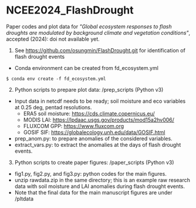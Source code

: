 # NCEE2024_FlashDrought

Paper codes and plot data for *"Global ecosystem responses to flash droughts are modulated by background climate and vegetation conditions"*, accepted (2024): doi not available yet.

1. See https://github.com/osungmin/FlashDrought.git for identification of flash drought events

  - Conda environment can be created from fd_ecosystem.yml
```
$ conda env create -f fd_ecosystem.yml
```


2. Python scripts to prepare plot data: /prep_scripts (Python v3)
   
  - Input data in netcdf needs to be ready; soil moisture and eco variables at 0.25 deg, pentad resolutions. 
    - ERA5 soil moisture: https://cds.climate.copernicus.eu/
    - MODIS LAI: https://lpdaac.usgs.gov/products/mod15a2hv006/
    - FLUXCOM GPP: https://www.fluxcom.org
    - GOSIF SIF: https://globalecology.unh.edu/data/GOSIF.html
  - prep_anom.py: to prepare anomalies of the considered variables. 
  - extract_vars.py: to extract the anomalies at the days of flash drought events. 
  
3. Python scripts to create paper figures: /paper_scripts (Python v3)

  - fig1.py, fig2.py, and fig3.py: python codes for the main figures.
  - unzip rawdata.zip in the same directory; this is an example raw research data with soil moisture and LAI anomalies during flash drought events.
  - Note that the final data for the main manuscript figures are under /pltdata

